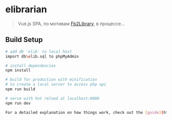 # elibrarian

> Vue.js SPA, по мотивам <a href="http://www.fb2library.net/projects/fb2library" target="_blank"  rel="noopener">Fb2Library</a>, в процессе... 

## Build Setup

``` bash
# add db 'elib' to local host
import db\elib.sql to phpMyAdmin

# install dependencies
npm install

# build for production with minification
# to create a local server to access php api
npm run build

# serve with hot reload at localhost:8080
npm run dev

For a detailed explanation on how things work, check out the [guide](http://vuejs-templates.github.io/webpack/) and [docs for vue-loader](http://vuejs.github.io/vue-loader).
